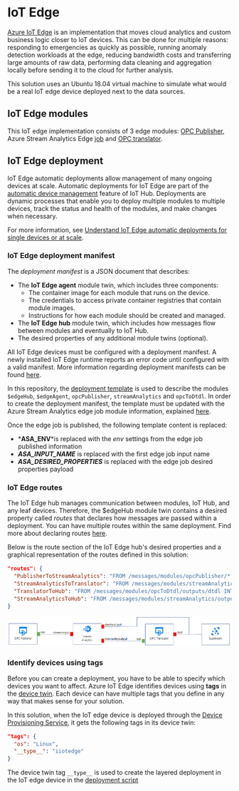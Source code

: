 # IoT Edge

[Azure IoT Edge](https://docs.microsoft.com/en-us/azure/iot-edge/about-iot-edge) is an implementation that moves cloud analytics and custom business logic closer to IoT devices. This can be done for multiple reasons: responding to emergencies as quickly as possible, running anomaly detection workloads at the edge, reducing bandwidth costs and transferring large amounts of raw data, performing data cleaning and aggregation locally before sending it to the cloud for further analysis.

This solution uses an Ubuntu 18.04 virtual machine to simulate what would be a real IoT edge device deployed next to the data sources.



## IoT Edge modules

This IoT edge implementation consists of 3 edge modules: [OPC Publisher](./OpCPublisher.md), Azure Stream Analytics Edge [job](./EdgeASA.md) and [OPC translator](./OpcTranslator.md).



## IoT Edge deployment

IoT Edge automatic deployments allow management of many ongoing devices at scale. Automatic deployments for IoT Edge are part of the [automatic device management](https://docs.microsoft.com/en-us/azure/iot-hub/iot-hub-automatic-device-management) feature of IoT Hub. Deployments are dynamic processes that enable you to deploy multiple modules to multiple devices, track the status and health of the modules, and make changes when necessary.

For more information, see [Understand IoT Edge automatic deployments for single devices or at scale](https://docs.microsoft.com/en-us/azure/iot-edge/module-deployment-monitoring).



### IoT Edge deployment manifest

The *deployment manifest* is a JSON document that describes:

- The **IoT Edge agent** module twin, which includes three components:
  - The container image for each module that runs on the device.
  - The credentials to access private container registries that contain module images.
  - Instructions for how each module should be created and managed.
- The **IoT Edge hub** module twin, which includes how messages flow between modules and eventually to IoT Hub.
- The desired properties of any additional module twins (optional).

All IoT Edge devices must be configured with a deployment manifest. A newly installed IoT Edge runtime reports an error code until configured with a valid manifest. More information regarding deployment manifests can be found [here](https://docs.microsoft.com/en-us/azure/iot-edge/module-composition).

In this repository, the [deployment template](../EdgeSolution/modules/OPC/layered.deployment.template.json) is used to describe the modules `$edgeHub`, `$edgeAgent`, `opcPublisher`, `streamAnalytics` and `opcToDtdl`. In order to create the deployment manifest, the template must be updated with the Azure Stream Analytics edge job module information, explained [here](./EdgeASA.md).

Once the edge job is published, the following template content is replaced:

- *____ASA_ENV____*is replaced with the *env* settings from the edge job published information
- *____ASA_INPUT_NAME____*  is replaced with the first edge job input name
- *____ASA_DESIRED_PROPERTIES____* is replaced with the edge job desired properties payload



### IoT Edge routes

The IoT Edge hub manages communication between modules, IoT Hub, and any leaf devices. Therefore, the $edgeHub module twin contains a desired property called *routes* that declares how messages are passed within a deployment. You can have multiple routes within the same deployment. Find more about declaring routes [here](https://docs.microsoft.com/en-us/azure/iot-edge/module-composition#declare-routes).



Below is the route section of the IoT Edge hub's desired properties and a graphical representation of the routes defined in this solution:

```json
"routes": {
  "PublisherToStreamAnalytics": "FROM /messages/modules/opcPublisher/* INTO BrokeredEndpoint(\"modules/streamAnalytics/input/streaminput\")",
  "StreamAnalyticsToTranslator": "FROM /messages/modules/streamAnalytics/outputs/telemetryoutput INTO BrokeredEndpoint(\"modules/opcToDtdl/inputs/opc\")",
  "TranslatorToHub": "FROM /messages/modules/opcToDtdl/outputs/dtdl INTO $upstream",
  "StreamAnalyticsToHub": "FROM /messages/modules/streamAnalytics/outputs/alertsoutput INTO $upstream"
}
```

![IoT Edge routes](../Images/EdgeRoutesDiagram.PNG)



### Identify devices using tags

Before you can create a deployment, you have to be able to specify which devices you want to affect. Azure IoT Edge identifies devices using **tags** in the [device twin](https://docs.microsoft.com/en-us/azure/iot-hub/iot-hub-devguide-device-twins). Each device can have multiple tags that you define in any way that makes sense for your solution.



In this solution, when the IoT edge device is deployed through the [Device Provisioning Service](./Dps.md), it gets the following tags in its device twin:

```json
"tags": {
  "os": "Linux",
  "__type__": "iiotedge"
}
```

The device twin tag `__type__` is used to create the layered deployment in the IoT edge device in the [deployment script](../Scripts/deploy.ps1#L258)

